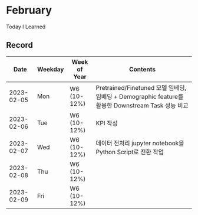 # February
Today I Learned

## Record

|Date|Weekday|Week of Year|Contents|
|---|---|---|---|
|2023-02-05|Mon|W6 (10-12%)|Pretrained/Finetuned 모델 임베딩, 임베딩 + Demographic feature를 활용한 Downstream Task 성능 비교|
|2023-02-06|Tue|W6 (10-12%)|KPI 작성|
|2023-02-07|Wed|W6 (10-12%)|데이터 전처리 jupyter notebook을 Python Script로 전환 작업|
|2023-02-08|Thu|W6 (10-12%)||
|2023-02-09|Fri|W6 (10-12%)||
